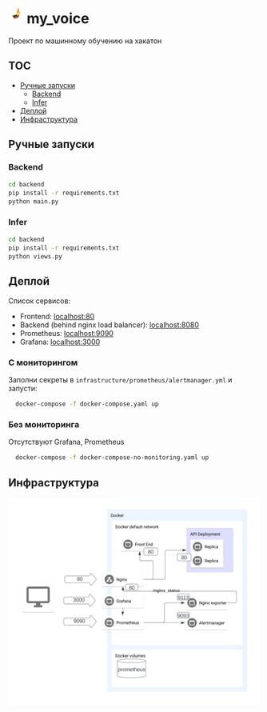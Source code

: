 # <img src="docs/logo.png" alt="Logo" style="width: 30px; height: 30px;"> my_voice

Проект по машинному обучению на хакатон

## TOC
- [Ручные запуски](#%D1%80%D1%83%D1%87%D0%BD%D1%8B%D0%B5-%D0%B7%D0%B0%D0%BF%D1%83%D1%81%D0%BA%D0%B8)
    - [Backend](#backend)
    - [Infer](#infer)
- [Деплой](#%D0%B4%D0%B5%D0%BF%D0%BB%D0%BE%D0%B9)
- [Инфраструктура](#%D0%B8%D0%BD%D1%84%D1%80%D0%B0%D1%81%D1%82%D1%80%D1%83%D0%BA%D1%82%D1%83%D1%80%D0%B0)

## Ручные запуски
### Backend
  ```bash
  cd backend
  pip install -r requirements.txt
  python main.py
  ```
### Infer
  ```bash
  cd backend
  pip install -r requirements.txt
  python views.py
  ```

## Деплой

Список сервисов:
- Frontend: [localhost:80](localhost:80)
- Backend (behind nginx load balancer): [localhost:8080](localhost:8080)
- Prometheus: [localhost:9090](localhost:9090)
- Grafana: [localhost:3000](localhost:3000)

### С мониторингом
Заполни секреты в `infrastructure/prometheus/alertmanager.yml` и запусти:

```bash
  docker-compose -f docker-compose.yaml up 
```

### Без мониторинга
Отсутствуют Grafana, Prometheus

```bash
  docker-compose -f docker-compose-no-monitoring.yaml up
```


## Инфраструктура

<img src="docs/infrastructure.svg">


